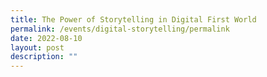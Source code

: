 ```yaml
---
title: The Power of Storytelling in Digital First World
permalink: /events/digital-storytelling/permalink
date: 2022-08-10
layout: post
description: ""
---
```

